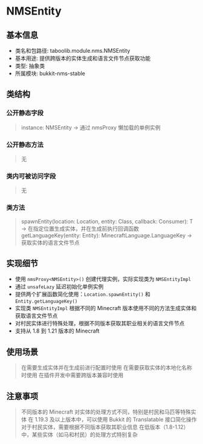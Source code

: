 # NMSEntity

## 基本信息
- 类名和包路径: taboolib.module.nms.NMSEntity
- 基本用途: 提供跨版本的实体生成和语言文件节点获取功能
- 类型: 抽象类
- 所属模块: bukkit-nms-stable

## 类结构

### 公开静态字段
> instance: NMSEntity -> 通过 nmsProxy 懒加载的单例实例

### 公开静态方法
> 无

### 类内可被访问字段
> 无

### 类方法
> spawnEntity<T : Entity>(location: Location, entity: Class<T>, callback: Consumer<T>): T -> 在指定位置生成实体，并在生成前执行回调函数
> getLanguageKey(entity: Entity): MinecraftLanguage.LanguageKey -> 获取实体的语言文件节点

## 实现细节
- 使用 `nmsProxy<NMSEntity>()` 创建代理实例，实际实现类为 `NMSEntityImpl`
- 通过 `unsafeLazy` 延迟初始化单例实例
- 提供两个扩展函数简化使用：`Location.spawnEntity()` 和 `Entity.getLanguageKey()`
- 实现类 `NMSEntityImpl` 根据不同的 Minecraft 版本使用不同的方法生成实体和获取语言文件节点
- 对村民实体进行特殊处理，根据不同版本获取其职业相关的语言文件节点
- 支持从 1.8 到 1.21 版本的 Minecraft

## 使用场景
> 在需要生成实体并在生成前进行配置时使用
> 在需要获取实体的本地化名称时使用
> 在插件开发中需要跨版本兼容时使用

## 注意事项
> 不同版本的 Minecraft 对实体的处理方式不同，特别是村民和马匹等特殊实体
> 在 1.19.3 及以上版本中，可以使用 Bukkit 的 Translatable 接口简化操作
> 对于村民实体，需要根据不同版本获取其职业信息
> 在低版本（1.8-1.12）中，某些实体（如马和村民）的处理方式特别复杂
